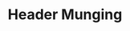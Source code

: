 ---
layout: project
permalink: /header_munging/
title: "Header Munging"
created: "2013"
medium: "Dance"
root: "/assets/01_projects/header_munging/"
bg-video: >
  <iframe src="https://player.vimeo.com/video/249832060" width="640" height="360" frameborder="0" webkitallowfullscreen mozallowfullscreen allowfullscreen></iframe>

description: >
  TBD

collaborators:
  - person: Sophie Zuehl
    role: Choreographer + Dancer

showings:
  - text: Center For Performance Research ~ 2015
  - text: AUNTS ~ 2015
  - text: Dixon Place ~ 2014

press:
  - text: Hyperallergic
    url: https://hyperallergic.com/133757/a-dance-of-digital-shadows/

documentation:
  - "01.jpg"
  - "02.jpg"
---